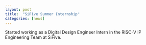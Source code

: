 ```yaml
---
layout: post
title:  "SiFive Summer Internship"
categories: [news]
---
```

Started working as a Digital Design Engineer Intern in the RISC-V IP Engineering Team at SiFive.
